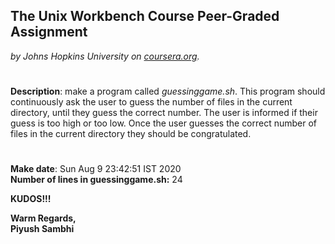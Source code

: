 ## The Unix Workbench Course Peer-Graded Assignment
*by Johns Hopkins University on [coursera.org](https://www.coursera.org/).*
#
**Description**: make a program called *guessinggame.sh*. This program should continuously ask the user to guess the number of files in the current directory, until they guess the correct number. The user is informed if their guess is too high or too low. Once the user guesses the correct number of files in the current directory they should be congratulated.
#
**Make date**: Sun Aug  9 23:42:51 IST 2020
\
**Number of lines in guessinggame.sh:** 24

**KUDOS!!!**

**Warm Regards,**
\
**Piyush Sambhi**

